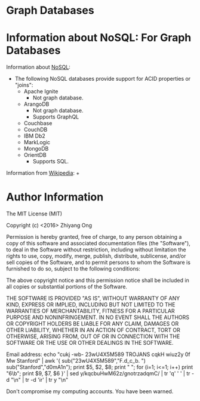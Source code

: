 #	Graph Databases


#	Information about NoSQL: For Graph Databases


Information about [NoSQL](https://en.wikipedia.org/wiki/NoSQL):
+ The following NoSQL databases provide support for ACID properties or "joins":
	- Apache Ignite
		* Not graph database.
	- ArangoDB
		* Not graph database.
		* Supports GraphQL
	- Couchbase
	- CouchDB
	- IBM Db2
	- MarkLogic
	- MongoDB
	- OrientDB
		* Supports SQL.






Information from [Wikipedia](https://en.wikipedia.org/wiki/Graph_database):
+ 














#	Author Information

The MIT License (MIT)

Copyright (c) <2016> Zhiyang Ong

Permission is hereby granted, free of charge, to any person obtaining a copy of this software and associated documentation files (the "Software"), to deal in the Software without restriction, including without limitation the rights to use, copy, modify, merge, publish, distribute, sublicense, and/or sell copies of the Software, and to permit persons to whom the Software is furnished to do so, subject to the following conditions:

The above copyright notice and this permission notice shall be included in all copies or substantial portions of the Software.

THE SOFTWARE IS PROVIDED "AS IS", WITHOUT WARRANTY OF ANY KIND, EXPRESS OR IMPLIED, INCLUDING BUT NOT LIMITED TO THE WARRANTIES OF MERCHANTABILITY, FITNESS FOR A PARTICULAR PURPOSE AND NONINFRINGEMENT. IN NO EVENT SHALL THE AUTHORS OR COPYRIGHT HOLDERS BE LIABLE FOR ANY CLAIM, DAMAGES OR OTHER LIABILITY, WHETHER IN AN ACTION OF CONTRACT, TORT OR OTHERWISE, ARISING FROM, OUT OF OR IN CONNECTION WITH THE SOFTWARE OR THE USE OR OTHER DEALINGS IN THE SOFTWARE.

Email address: echo "cukj -wb- 23wU4X5M589 TROJANS cqkH wiuz2y 0f Mw Stanford" | awk '{ sub("23wU4X5M589","F.d_c_b. ") sub("Stanford","d0mA1n"); print $5, $2, $8; print " "; for (i=1; i<=1; i++) print "6\b"; print $9, $7, $6 }' | sed y/kqcbuHwM62z/gnotrzadqmC/ | tr 'q' ' ' | tr -d "\n" | tr -d 'ir' | tr y "\n"

Don't compromise my computing accounts. You have been warned.
